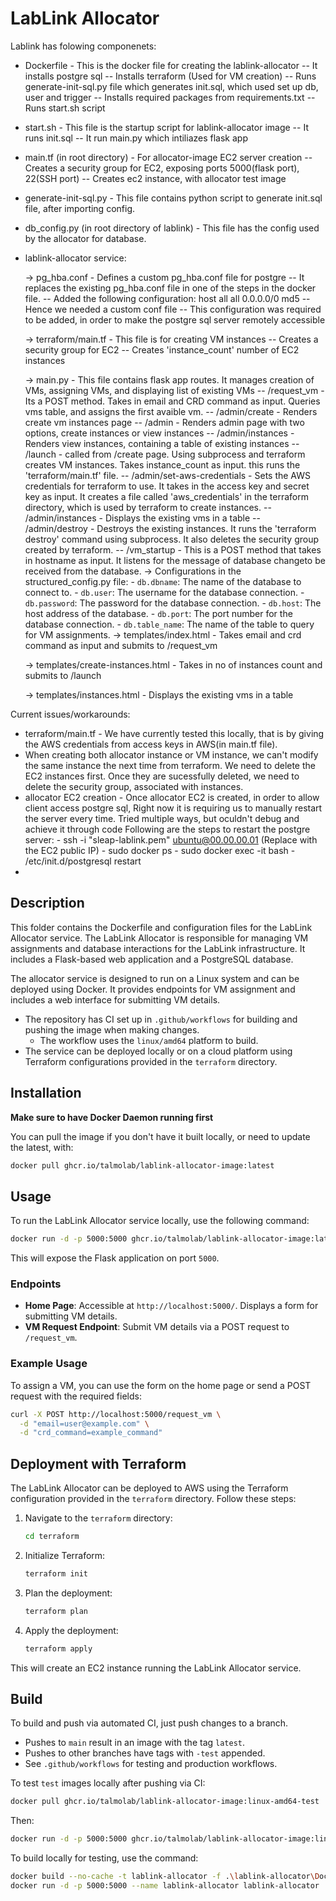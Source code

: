 # LabLink Allocator
Lablink has folowing componenets:
- Dockerfile - This is the docker file for creating the lablink-allocator 
            -- It installs postgre sql
            -- Installs terraform (Used for VM creation)
            -- Runs generate-init-sql.py file which generates init.sql, which used set up db, user and trigger
            -- Installs required packages from requirements.txt
            -- Runs start.sh script

- start.sh - This file is the startup script for lablink-allocator image
           -- It runs init.sql
           -- It run main.py which intiliazes flask app


- main.tf (in root directory) - For allocator-image EC2 server creation
         -- Creates a security group for EC2, exposing ports 5000(flask port), 22(SSH port)
         -- Creates ec2 instance, with allocator test image 

- generate-init-sql.py  - This file contains python script to generate init.sql file, after importing config.

- db_config.py (in root directory of lablink) - This file has the config used by the allocator for database.

- lablink-allocator service:

  -> pg_hba.conf - Defines a custom pg_hba.conf file for postgre
                -- It replaces the existing pg_hba.conf file in one of the steps in the docker file.
                -- Added the following configuration: host    all             all             0.0.0.0/0            md5
                -- Hence we needed a custom conf file
                -- This configuration was required to be added, in order to make the postgre sql server remotely accessible

   -> terraform/main.tf - This file is for creating VM instances
         -- Creates a security group for EC2
         -- Creates 'instance_count' number of EC2 instances
        
   -> main.py - This file contains flask app routes. It manages creation of VMs, assigning VMs, and displaying list of existing VMs
        -- /request_vm - Its a POST method. Takes in email and CRD command as input. Queries vms table, and assigns the first avaible vm.
        -- /admin/create - Renders create vm instances page
        -- /admin - Renders admin page with two options, create instances or view instances
        -- /admin/instances - Renders view instances, containing a table of existing instances
        -- /launch - called from /create page. Using subprocess and terraform creates VM instances. Takes instance_count as input. this runs the 'terraform/main.tf' file.
        -- /admin/set-aws-credentials - Sets the AWS credentials for terraform to use. It takes in the access key and secret key as input. It creates a file called 'aws_credentials' in the terraform directory, which is used by terraform to create instances.
         -- /admin/instances - Displays the existing vms in a table
         -- /admin/destroy - Destroys the existing instances. It runs the 'terraform destroy' command using subprocess. It also deletes the security group created by terraform.
         -- /vm_startup - This is a POST method that takes in hostname as input. It listens for the message of database changeto be received from the database.
      -> Configurations in the structured_config.py file:
        - `db.dbname`: The name of the database to connect to.
        - `db.user`: The username for the database connection.
        - `db.password`: The password for the database connection.
        - `db.host`: The host address of the database.
        - `db.port`: The port number for the database connection.
        - `db.table_name`: The name of the table to query for VM assignments.
   -> templates/index.html - Takes email and crd command as input and submits to /request_vm

   -> templates/create-instances.html - Takes in no of instances count and submits to /launch

   -> templates/instances.html - Displays the existing vms in a table 


Current issues/workarounds:
  - terraform/main.tf - We have currently tested this locally, that is by giving the AWS credentials from access keys in AWS(in main.tf file).
  - When creating both allocator instance or VM instance, we can't modify the same instance the next time from terraform. We need to delete the EC2 instances first. Once they are sucessfully deleted, we need to delete the security group, associated with instances.
  - allocator EC2 creation - Once allocator EC2 is created, in order to allow client access postgre sql, Right now it is requiring us to manually restart the server every time. Tried multiple ways, but oculdn't debug and achieve it through code
       Following are the steps to restart the postgre server:
         - ssh -i "sleap-lablink.pem" ubuntu@00.00.00.01 (Replace with the EC2 public IP)
         - sudo docker ps
         - sudo docker exec -it <docker name> bash
         - /etc/init.d/postgresql restart
  - 

## Description
This folder contains the Dockerfile and configuration files for the LabLink Allocator service. The LabLink Allocator is responsible for managing VM assignments and database interactions for the LabLink infrastructure. It includes a Flask-based web application and a PostgreSQL database.

The allocator service is designed to run on a Linux system and can be deployed using Docker. It provides endpoints for VM assignment and includes a web interface for submitting VM details.

- The repository has CI set up in `.github/workflows` for building and pushing the image when making changes.
  - The workflow uses the `linux/amd64` platform to build.
- The service can be deployed locally or on a cloud platform using Terraform configurations provided in the `terraform` directory.

## Installation

**Make sure to have Docker Daemon running first**

You can pull the image if you don't have it built locally, or need to update the latest, with:

```bash
docker pull ghcr.io/talmolab/lablink-allocator-image:latest
```

## Usage
To run the LabLink Allocator service locally, use the following command:

```bash
docker run -d -p 5000:5000 ghcr.io/talmolab/lablink-allocator-image:latest
```

This will expose the Flask application on port `5000`.

### Endpoints
- **Home Page**: Accessible at `http://localhost:5000/`. Displays a form for submitting VM details.
- **VM Request Endpoint**: Submit VM details via a POST request to `/request_vm`.

### Example Usage
To assign a VM, you can use the form on the home page or send a POST request with the required fields:

```bash
curl -X POST http://localhost:5000/request_vm \
  -d "email=user@example.com" \
  -d "crd_command=example_command"
```

## Deployment with Terraform
The LabLink Allocator can be deployed to AWS using the Terraform configuration provided in the `terraform` directory. Follow these steps:

1. Navigate to the `terraform` directory:
   ```bash
   cd terraform
   ```

2. Initialize Terraform:
   ```bash
   terraform init
   ```

3. Plan the deployment:
   ```bash
   terraform plan
   ```

4. Apply the deployment:
   ```bash
   terraform apply
   ```

This will create an EC2 instance running the LabLink Allocator service.

## Build
To build and push via automated CI, just push changes to a branch.

- Pushes to `main` result in an image with the tag `latest`.
- Pushes to other branches have tags with `-test` appended.
- See `.github/workflows` for testing and production workflows.

To test `test` images locally after pushing via CI:

```bash
docker pull ghcr.io/talmolab/lablink-allocator-image:linux-amd64-test
```

Then:

```bash
docker run -d -p 5000:5000 ghcr.io/talmolab/lablink-allocator-image:linux-amd64-test
```

To build locally for testing, use the command:

```bash
docker build --no-cache -t lablink-allocator -f .\lablink-allocator\Dockerfile .
docker run -d -p 5000:5000 --name lablink-allocator lablink-allocator
```
